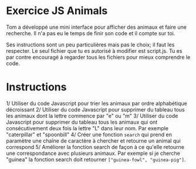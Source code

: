 # Exercice JS Animals

Tom a développé une mini interface pour afficher des animaux et faire une recherche.
Il n'a pas eu le temps de finir son code et il compte sur toi. 

Ses instructions sont un peu particulières mais pas le choix; il faut les respecter.
Le seul fichier que tu es autorisé à modifier est script.js. 
Tu es par contre encouragé à regarder tous les fichiers pour mieux comprendre le code.

# Instructions

1/ Utiliser du code Javascript pour trier les animaux par ordre alphabétique décroissant
2/ Utiliser du code Javascript pour supprimer du tableau tous les animaux dont la lettre commence par "e" ou "m"
3/ Utiliser du code Javascript pour supprimer du tableau tous les animaux qui ont consécutivement deux fois la lettre "L" dans leur nom. Par exemple "caterpillar" et "spoonbill"
4/ Créer une fonction `search` qui prend en paramètre une chaîne de caractère à chercher et retourne un animal qui correspond
5/ Améliorer la fonction search de façon à ce qu'elle retourne une correspondance avec plusieurs animaux. Par exemple si je cherche "guinea" la fonction search doit retourner `["guinea-fowl", "guinea-pig"]`.